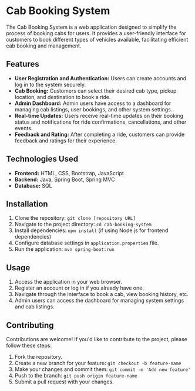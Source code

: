 <!DOCTYPE html>
<html lang="en">
<head>
    <meta charset="UTF-8">
    <meta name="viewport" content="width=device-width, initial-scale=1.0">
    <title>Cab Booking System</title>
</head>
<body>
    <h1>Cab Booking System</h1>
    <p>The Cab Booking System is a web application designed to simplify the process of booking cabs for users. It provides a user-friendly interface for customers to book different types of vehicles available, facilitating efficient cab booking and management.</p>
    <h2>Features</h2>
    <ul>
        <li><strong>User Registration and Authentication:</strong> Users can create accounts and log in to the system securely.</li>
        <li><strong>Cab Booking:</strong> Customers can select their desired cab type, pickup location, and destination to book a ride.</li>
        <li><strong>Admin Dashboard:</strong> Admin users have access to a dashboard for managing cab listings, user bookings, and other system settings.</li>
        <li><strong>Real-time Updates:</strong> Users receive real-time updates on their booking status and notifications for ride confirmations, cancellations, and other events.</li>
        <li><strong>Feedback and Rating:</strong> After completing a ride, customers can provide feedback and ratings for their experience.</li>
    </ul>
    <h2>Technologies Used</h2>
    <ul>
        <li><strong>Frontend:</strong> HTML, CSS, Bootstrap, JavaScript</li>
        <li><strong>Backend:</strong> Java, Spring Boot, Spring MVC</li>
        <li><strong>Database:</strong> SQL</li>
    </ul>
    <h2>Installation</h2>
    <ol>
        <li>Clone the repository: <code>git clone [repository URL]</code></li>
        <li>Navigate to the project directory: <code>cd cab-booking-system</code></li>
        <li>Install dependencies: <code>npm install</code> (if using Node.js for frontend dependencies)</li>
        <li>Configure database settings in <code>application.properties</code> file.</li>
        <li>Run the application: <code>mvn spring-boot:run</code></li>
    </ol>
    <h2>Usage</h2>
    <ol>
        <li>Access the application in your web browser.</li>
        <li>Register an account or log in if you already have one.</li>
        <li>Navigate through the interface to book a cab, view booking history, etc.</li>
        <li>Admin users can access the dashboard for managing system settings and cab listings.</li>
    </ol>
    <h2>Contributing</h2>
    <p>Contributions are welcome! If you'd like to contribute to the project, please follow these steps:</p>
    <ol>
        <li>Fork the repository.</li>
        <li>Create a new branch for your feature: <code>git checkout -b feature-name</code></li>
        <li>Make your changes and commit them: <code>git commit -m 'Add new feature'</code></li>
        <li>Push to the branch: <code>git push origin feature-name</code></li>
        <li>Submit a pull request with your changes.</li>
    </ol>
</body>
</html>
